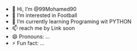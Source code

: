 - 👋 Hi, I’m @99Mohamed90
- 👀 I’m interested in Football
- 🌱 I’m currently learning Programing wit PYTHON
- 📫 reach me by Link soon
- 😄 Pronouns: ...
- ⚡ Fun fact: ...

<!---
99Mohamed90/99Mohamed90 is a ✨ special ✨ repository because its `README.md` (this file) appears on your GitHub profile.
You can click the Preview link to take a look at your changes.
--->
